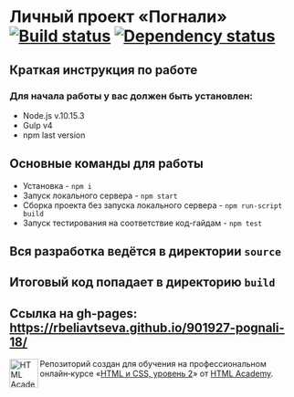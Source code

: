 # Личный проект «Погнали» [![Build status][travis-image]][travis-url] [![Dependency status][dependency-image]][dependency-url]
## Краткая инструкция по работе
### Для начала работы у вас должен быть установлен:
* Node.js v.10.15.3
* Gulp v4
* npm last version
## Основные команды для работы
* Установка - `npm i`
* Запуск локального сервера - `npm start`
* Сборка проекта без запуска локального сервера - `npm run-script build`
* Запуск тестирования на соответствие код-гайдам - `npm test`

## Вся разработка ведётся в директории `source`
## Итоговый код попадает в директорию `build`

## Ссылка на gh-pages: https://rbeliavtseva.github.io/901927-pognali-18/

<a href="https://htmlacademy.ru/intensive/adaptive"><img align="left" width="50" height="50" alt="HTML Academy" src="https://up.htmlacademy.ru/static/img/intensive/adaptive/logo-for-github-2.png"></a>

Репозиторий создан для обучения на профессиональном онлайн‑курсе «[HTML и CSS, уровень 2](https://htmlacademy.ru/intensive/adaptive)» от [HTML Academy](https://htmlacademy.ru).

[travis-image]: https://travis-ci.com/htmlacademy-adaptive/901927-pognali-17.svg?branch=master
[travis-url]: https://travis-ci.com/htmlacademy-adaptive/901927-pognali-17
[dependency-image]: https://david-dm.org/htmlacademy-adaptive/901927-pognali-17/dev-status.svg?style=flat-square
[dependency-url]: https://david-dm.org/htmlacademy-adaptive/901927-pognali-17?type=dev
